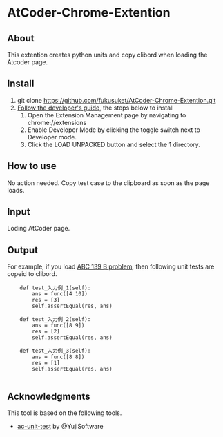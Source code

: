 # AtCoder-Chrome-Extention

## About
This extention creates python units and copy clibord when loading the Atcoder page.


## Install

1. git clone https://github.com/fukusuket/AtCoder-Chrome-Extention.git
2. [Follow the developer's guide](https://developer.chrome.com/docs/extensions/mv2/getstarted/), the steps below to install
   1. Open the Extension Management page by navigating to chrome://extensions
   2. Enable Developer Mode by clicking the toggle switch next to Developer mode.
   3. Click the LOAD UNPACKED button and select the 1 directory.

## How to use
No action needed. Copy test case to the clipboard as soon as the page loads.


## Input
Loding AtCoder page.

## Output
For example, if you load [ABC 139 B problem](https://atcoder.jp/contests/abc139/tasks/abc139_b),
then following unit tests are copeid to clibord.
```
    def test_入力例_1(self):
        ans = func([4 10])
        res = [3]
        self.assertEqual(res, ans)
      
    def test_入力例_2(self):
        ans = func([8 9])
        res = [2]
        self.assertEqual(res, ans)
      
    def test_入力例_3(self):
        ans = func([8 8])
        res = [1]
        self.assertEqual(res, ans)
  
```

## Acknowledgments
This tool is based on the following tools.
- [ac-unit-test](https://github.com/YujiSoftware/ac-unit-test) by @YujiSoftware